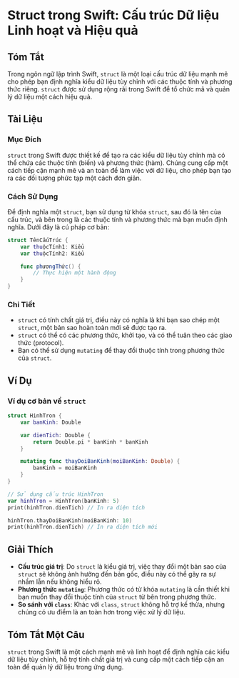 <!--
Meta Description: # Struct trong Swift: Cấu trúc Dữ liệu Linh hoạt và Hiệu quả ## Tóm Tắt Trong ngôn ngữ lập trình Swift, `struct` là một loại cấu trúc dữ liệu mạnh mẽ ...
Meta Keywords: struct, một, trong, liệu, thức
-->

# Struct trong Swift: Cấu trúc Dữ liệu Linh hoạt và Hiệu quả

## Tóm Tắt
Trong ngôn ngữ lập trình Swift, `struct` là một loại cấu trúc dữ liệu mạnh mẽ cho phép bạn định nghĩa kiểu dữ liệu tùy chỉnh với các thuộc tính và phương thức riêng. `struct` được sử dụng rộng rãi trong Swift để tổ chức mã và quản lý dữ liệu một cách hiệu quả.

## Tài Liệu
### Mục Đích
`struct` trong Swift được thiết kế để tạo ra các kiểu dữ liệu tùy chỉnh mà có thể chứa các thuộc tính (biến) và phương thức (hàm). Chúng cung cấp một cách tiếp cận mạnh mẽ và an toàn để làm việc với dữ liệu, cho phép bạn tạo ra các đối tượng phức tạp một cách đơn giản.

### Cách Sử Dụng
Để định nghĩa một `struct`, bạn sử dụng từ khóa `struct`, sau đó là tên của cấu trúc, và bên trong là các thuộc tính và phương thức mà bạn muốn định nghĩa. Dưới đây là cú pháp cơ bản:

```swift
struct TênCấuTrúc {
    var thuộcTính1: Kiểu
    var thuộcTính2: Kiểu

    func phươngThức() {
        // Thực hiện một hành động
    }
}
```

### Chi Tiết
- `struct` có tính chất giá trị, điều này có nghĩa là khi bạn sao chép một `struct`, một bản sao hoàn toàn mới sẽ được tạo ra.
- `struct` có thể có các phương thức, khởi tạo, và có thể tuân theo các giao thức (protocol).
- Bạn có thể sử dụng `mutating` để thay đổi thuộc tính trong phương thức của `struct`.

## Ví Dụ
### Ví dụ cơ bản về `struct`

```swift
struct HinhTron {
    var banKinh: Double

    var dienTich: Double {
        return Double.pi * banKinh * banKinh
    }

    mutating func thayDoiBanKinh(moiBanKinh: Double) {
        banKinh = moiBanKinh
    }
}

// Sử dụng cấu trúc HinhTron
var hinhTron = HinhTron(banKinh: 5)
print(hinhTron.dienTich) // In ra diện tích

hinhTron.thayDoiBanKinh(moiBanKinh: 10)
print(hinhTron.dienTich) // In ra diện tích mới
```

## Giải Thích
- **Cấu trúc giá trị**: Do `struct` là kiểu giá trị, việc thay đổi một bản sao của `struct` sẽ không ảnh hưởng đến bản gốc, điều này có thể gây ra sự nhầm lẫn nếu không hiểu rõ.
- **Phương thức `mutating`**: Phương thức có từ khóa `mutating` là cần thiết khi bạn muốn thay đổi thuộc tính của `struct` từ bên trong phương thức.
- **So sánh với `class`**: Khác với `class`, `struct` không hỗ trợ kế thừa, nhưng chúng có ưu điểm là an toàn hơn trong việc xử lý dữ liệu.

## Tóm Tắt Một Câu
`struct` trong Swift là một cách mạnh mẽ và linh hoạt để định nghĩa các kiểu dữ liệu tùy chỉnh, hỗ trợ tính chất giá trị và cung cấp một cách tiếp cận an toàn để quản lý dữ liệu trong ứng dụng.